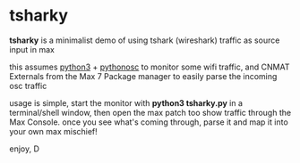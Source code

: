 # tsharky

**tsharky** is a minimalist demo of using tshark (wireshark) traffic as source input in max

this assumes [python3](https://www.python.org/downloads/) + 
[pythonosc](https://pypi.python.org/pypi/python-osc) to monitor
some wifi traffic, and CNMAT Externals from the Max 7 Package manager to easily parse
the incoming osc traffic

usage is simple, start the monitor with **python3 tsharky.py** in a terminal/shell window,
then open the max patch too show traffic through the Max Console. once you see what's 
coming through, parse it and map it into your own max mischief!

enjoy,
D

